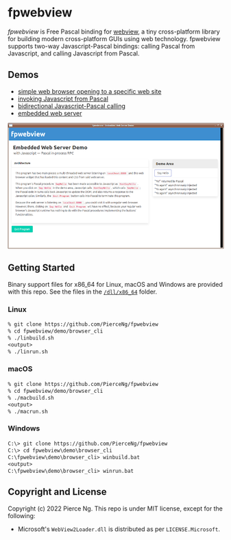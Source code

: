# fpwebview

*fpwebview* is Free Pascal binding for [webview](https://github.com/webview/webview),
a tiny cross-platform library for building modern cross-platform GUIs using web technology.
fpwebview supports two-way Javascript-Pascal bindings: calling Pascal from Javascript,
and calling Javascript from Pascal.

## Demos

- [simple web browser opening to a specific web site](/demo/browser_cli)
- [invoking Javascript from Pascal](/demo/js_eval)
- [bidirectional Javascript-Pascal calling](/demo/js_bidir)
- [embedded web server](/demo/webserv)

![fpwebview GUI](/screenshot/fpwv_embeddedserver_gui.png?raw=true "fpwebview GUI")

## Getting Started

Binary support files for x86_64 for Linux, macOS and Windows are provided
with this repo. See the files in the [```/dll/x86_64```](/dll/x86_64) folder.

### Linux

```
% git clone https://github.com/PierceNg/fpwebview
% cd fpwebview/demo/browser_cli
% ./linbuild.sh
<output>
% ./linrun.sh
```

### macOS

```
% git clone https://github.com/PierceNg/fpwebview
% cd fpwebview/demo/browser_cli
% ./macbuild.sh
<output>
% ./macrun.sh
```

### Windows

```
C:\> git clone https://github.com/PierceNg/fpwebview
C:\> cd fpwebview\demo\browser_cli
C:\fpwebview\demo\browser_cli> winbuild.bat
<output>
C:\fpwebview\demo\browser_cli> winrun.bat
```

## Copyright and License

Copyright (c) 2022 Pierce Ng. This repo is under MIT license, except for the following:

- Microsoft's ```WebView2Loader.dll``` is distributed as per ```LICENSE.Microsoft```.

